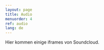 ```yaml
---
layout: page
title: Audio
menuorder: 4
ref: audio
lang: de
---
```

Hier kommen einige iframes von Soundcloud.
